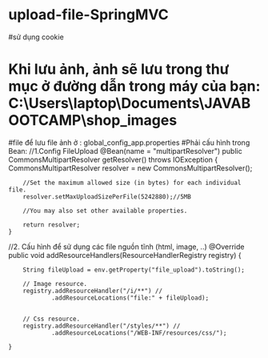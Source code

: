 # upload-file-SpringMVC
#sử dụng cookie
# Khi lưu ảnh, ảnh sẽ lưu trong thư mục ở đường dẫn trong máy của bạn: C:\Users\laptop\Documents\JAVABOOTCAMP\shop_images
#file để lưu file ảnh ở : global_config_app.properties
#Phải cấu hình trong Bean:
//1.Config FileUpload
    @Bean(name = "multipartResolver")
    public CommonsMultipartResolver getResolver() throws IOException {
        CommonsMultipartResolver resolver = new CommonsMultipartResolver();

        //Set the maximum allowed size (in bytes) for each individual file.
        resolver.setMaxUploadSizePerFile(5242880);//5MB

        //You may also set other available properties.

        return resolver;
    }
//2.  Cấu hình để sử dụng các file nguồn tĩnh (html, image, ..)
    @Override
    public void addResourceHandlers(ResourceHandlerRegistry registry) {

        String fileUpload = env.getProperty("file_upload").toString();

        // Image resource.
        registry.addResourceHandler("/i/**") //
                .addResourceLocations("file:" + fileUpload);


        // Css resource.
        registry.addResourceHandler("/styles/**") //
                .addResourceLocations("/WEB-INF/resources/css/");

    }
